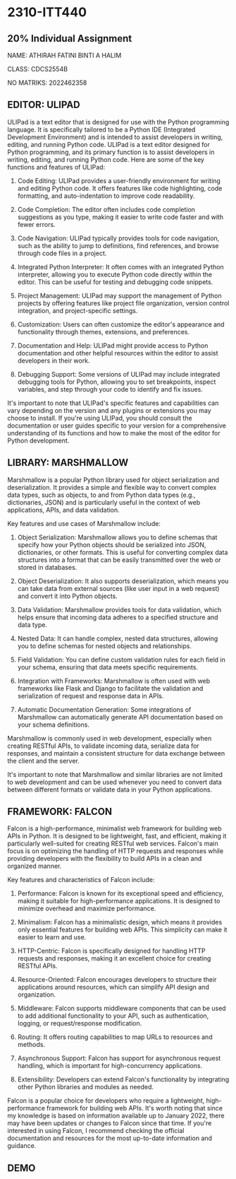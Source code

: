 # 2310-ITT440
## 20% Individual Assignment

NAME: ATHIRAH FATINI BINTI A HALIM

CLASS: CDCS2554B

NO MATRIKS: 2022462358

## EDITOR: ULIPAD

ULIPad is a text editor that is designed for use with the Python programming language. It is specifically tailored to be a Python IDE (Integrated Development Environment) and is intended to assist developers in writing, editing, and running Python code. ULIPad is a text editor designed for Python programming, and its primary function is to assist developers in writing, editing, and running Python code. Here are some of the key functions and features of ULIPad:

1. Code Editing: ULIPad provides a user-friendly environment for writing and editing Python code. It offers features like code highlighting, code formatting, and auto-indentation to improve code readability.

2. Code Completion: The editor often includes code completion suggestions as you type, making it easier to write code faster and with fewer errors.

3. Code Navigation: ULIPad typically provides tools for code navigation, such as the ability to jump to definitions, find references, and browse through code files in a project.

4. Integrated Python Interpreter: It often comes with an integrated Python interpreter, allowing you to execute Python code directly within the editor. This can be useful for testing and debugging code snippets.

5. Project Management: ULIPad may support the management of Python projects by offering features like project file organization, version control integration, and project-specific settings.

6. Customization: Users can often customize the editor's appearance and functionality through themes, extensions, and preferences.

7. Documentation and Help: ULIPad might provide access to Python documentation and other helpful resources within the editor to assist developers in their work.

8. Debugging Support: Some versions of ULIPad may include integrated debugging tools for Python, allowing you to set breakpoints, inspect variables, and step through your code to identify and fix issues.

It's important to note that ULIPad's specific features and capabilities can vary depending on the version and any plugins or extensions you may choose to install. If you're using ULIPad, you should consult the documentation or user guides specific to your version for a comprehensive understanding of its functions and how to make the most of the editor for Python development.

## LIBRARY: MARSHMALLOW

Marshmallow is a popular Python library used for object serialization and deserialization. It provides a simple and flexible way to convert complex data types, such as objects, to and from Python data types (e.g., dictionaries, JSON) and is particularly useful in the context of web applications, APIs, and data validation.

Key features and use cases of Marshmallow include:

1. Object Serialization: Marshmallow allows you to define schemas that specify how your Python objects should be serialized into JSON, dictionaries, or other formats. This is useful for converting complex data structures into a format that can be easily transmitted over the web or stored in databases.

2. Object Deserialization: It also supports deserialization, which means you can take data from external sources (like user input in a web request) and convert it into Python objects.

3. Data Validation: Marshmallow provides tools for data validation, which helps ensure that incoming data adheres to a specified structure and data type.

4. Nested Data: It can handle complex, nested data structures, allowing you to define schemas for nested objects and relationships.

5. Field Validation: You can define custom validation rules for each field in your schema, ensuring that data meets specific requirements.

6. Integration with Frameworks: Marshmallow is often used with web frameworks like Flask and Django to facilitate the validation and serialization of request and response data in APIs.

7. Automatic Documentation Generation: Some integrations of Marshmallow can automatically generate API documentation based on your schema definitions.

Marshmallow is commonly used in web development, especially when creating RESTful APIs, to validate incoming data, serialize data for responses, and maintain a consistent structure for data exchange between the client and the server.

It's important to note that Marshmallow and similar libraries are not limited to web development and can be used whenever you need to convert data between different formats or validate data in your Python applications.

## FRAMEWORK: FALCON

Falcon is a high-performance, minimalist web framework for building web APIs in Python. It is designed to be lightweight, fast, and efficient, making it particularly well-suited for creating RESTful web services. Falcon's main focus is on optimizing the handling of HTTP requests and responses while providing developers with the flexibility to build APIs in a clean and organized manner.

Key features and characteristics of Falcon include:

1. Performance: Falcon is known for its exceptional speed and efficiency, making it suitable for high-performance applications. It is designed to minimize overhead and maximize performance.

2. Minimalism: Falcon has a minimalistic design, which means it provides only essential features for building web APIs. This simplicity can make it easier to learn and use.

3. HTTP-Centric: Falcon is specifically designed for handling HTTP requests and responses, making it an excellent choice for creating RESTful APIs.

4. Resource-Oriented: Falcon encourages developers to structure their applications around resources, which can simplify API design and organization.

5. Middleware: Falcon supports middleware components that can be used to add additional functionality to your API, such as authentication, logging, or request/response modification.

6. Routing: It offers routing capabilities to map URLs to resources and methods.

7. Asynchronous Support: Falcon has support for asynchronous request handling, which is important for high-concurrency applications.

8. Extensibility: Developers can extend Falcon's functionality by integrating other Python libraries and modules as needed.

Falcon is a popular choice for developers who require a lightweight, high-performance framework for building web APIs. It's worth noting that since my knowledge is based on information available up to January 2022, there may have been updates or changes to Falcon since that time. If you're interested in using Falcon, I recommend checking the official documentation and resources for the most up-to-date information and guidance.


## DEMO



